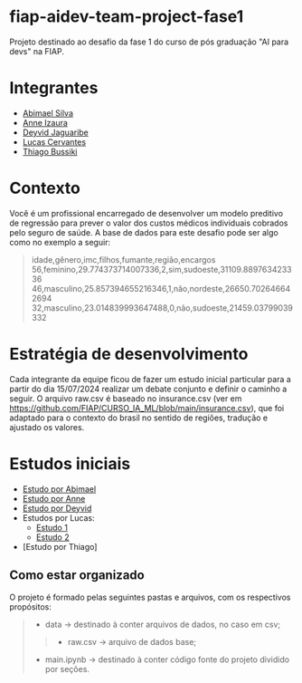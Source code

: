 # fiap-aidev-team-project-fase1
Projeto destinado ao desafio da fase 1 do curso de pós graduação "AI para devs" na FIAP.

# Integrantes
- [Abimael Silva](https://github.com/abimael-boby)
- [Anne Izaura](https://github.com/anneizaura)
- [Deyvid Jaguaribe](https://github.com/DeyvidJLira)
- [Lucas Cervantes](https://github.com/Cervas23)
- [Thiago Bussiki](https://github.com/ThiagoBussiki)

# Contexto
Você é um profissional encarregado de desenvolver um modelo preditivo de regressão para prever o valor dos custos médicos individuais cobrados pelo seguro de saúde. A base de dados para este desafio pode ser algo como no exemplo a seguir:

> idade,gênero,imc,filhos,fumante,região,encargos
> 56,feminino,29.774373714007336,2,sim,sudoeste,31109.889763423336
> 46,masculino,25.857394655216346,1,não,nordeste,26650.702646642694
> 32,masculino,23.014839993647488,0,não,sudoeste,21459.03799039332

# Estratégia de desenvolvimento
Cada integrante da equipe ficou de fazer um estudo inicial particular para a partir do dia 15/07/2024 realizar um debate conjunto e definir o caminho a seguir.
O arquivo raw.csv é baseado no insurance.csv (ver em https://github.com/FIAP/CURSO_IA_ML/blob/main/insurance.csv), que foi adaptado para o contexto do brasil no sentido de regiões, tradução e ajustado os valores.

# Estudos iniciais
- [Estudo por Abimael](https://github.com/DeyvidJLira/fiap-aidev-team-project-fase1/tree/abimael)
- [Estudo por Anne](https://github.com/DeyvidJLira/fiap-aidev-team-project-fase1/tree/anne)
- [Estudo por Deyvid](https://github.com/DeyvidJLira/fiap-iadev-project-fase1)
- Estudos por Lucas:
  - [Estudo 1](https://colab.research.google.com/drive/1lGsgvNWvoc5h4TruXKfTWEzljGHvqHQ9?usp=sharing)
  - [Estudo 2](https://colab.research.google.com/drive/1-Cxv62olOdSXTzT_WWAqQRcN_zlWfzX0?usp=sharing)
- [Estudo por Thiago]

## Como estar organizado
O projeto é formado pelas seguintes pastas e arquivos, com os respectivos propósitos:
> - data -> destinado à conter arquivos de dados, no caso em csv;
>> - raw.csv -> arquivo de dados base;
> - main.ipynb -> destinado à conter código fonte do projeto dividido por seções.